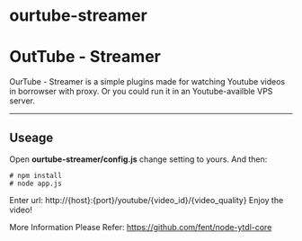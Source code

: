 # ourtube-streamer
OutTube - Streamer
==================
OurTube - Streamer is a simple plugins made for watching Youtube videos in borrowser with proxy. Or you could run it in an Youtube-availble VPS server.

----------
Useage
-------
Open **ourtube-streamer/config.js** change setting to yours.
And then:

    # npm install
    # node app.js
Enter url: http://{host}:{port}/youtube/{video_id}/{video_quality}
Enjoy the video!

More Information Please Refer: 
https://github.com/fent/node-ytdl-core
